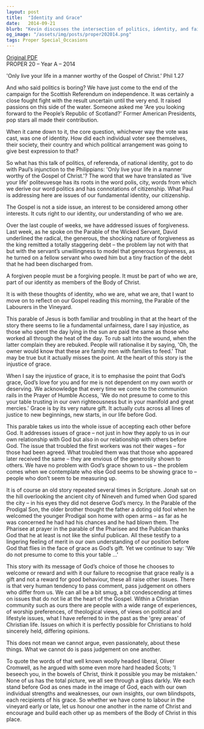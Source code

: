 ```yaml
---
layout: post
title:  "Identity and Grace"
date:   2014-09-21
blurb: "Kevin discusses the intersection of politics, identity, and faith in the context of the Scottish Referendum and Paul's teachings to the Philippians. He explores the concept of grace as an undeserved gift that challenges our notions of fairness, especially in the Parable of the Labourers in the Vineyard. The sermon emphasizes the importance of forgiveness and the dangers of judgment within the Christian community."
og_image: "/assets/img/posts/proper202014.png"
tags: Proper Special_Occasions
---
```

[Original PDF](/assets/pdf/proper202014.pdf)    
PROPER 20 – Year A – 2014

'Only live your life in a manner worthy of the Gospel of Christ.' Phil 1.27

And who said politics is boring? We have just come to the end of the campaign for the Scottish Referendum on independence. It was certainly a close fought fight with the result uncertain until the very end. It raised passions on this side of the water. Someone asked me 'Are you looking forward to the People’s Republic of Scotland?' Former American Presidents, pop stars all made their contribution.

When it came down to it, the core question, whichever way the vote was cast, was one of identity. How did each individual voter see themselves, their society, their country and which political arrangement was going to give best expression to that?

So what has this talk of politics, of referenda, of national identity, got to do with Paul’s injunction to the Philippians: 'Only live your life in a manner worthy of the Gospel of Christ.'? The word that we have translated as 'live your life' politeuvesqe has its roots in the word polis, city, words from which we derive our word politics and has connotations of citizenship. What Paul is addressing here are issues of our fundamental identity, our citizenship.

The Gospel is not a side issue, an interest to be considered among other interests. It cuts right to our identity, our understanding of who we are.

Over the last couple of weeks, we have addressed issues of forgiveness. Last week, as he spoke on the Parable of the Wicked Servant, David underlined the radical, the generous, the shocking nature of forgiveness as the king remitted a totally staggering debt – the problem lay not with that but with the servant’s unwillingness to model that generous forgiveness, as he turned on a fellow servant who owed him but a tiny fraction of the debt that he had been discharged from.

A forgiven people must be a forgiving people. It must be part of who we are, part of our identity as members of the Body of Christ.

It is with these thoughts of identity, who we are, what we are, that I want to move on to reflect on our Gospel reading this morning, the Parable of the Labourers in the Vineyard.

This parable of Jesus is both familiar and troubling in that at the heart of the story there seems to lie a fundamental unfairness, dare I say injustice, as those who spent the day lying in the sun are paid the same as those who worked all through the heat of the day. To rub salt into the wound, when the latter complain they are rebuked. People will rationalise it by saying, 'Oh, the owner would know that these are family men with families to feed.' That may be true but it actually misses the point. At the heart of this story is the injustice of grace.

When I say the injustice of grace, it is to emphasise the point that God’s grace, God’s love for you and for me is not dependent on my own worth or deserving. We acknowledge that every time we come to the communion rails in the Prayer of Humble Access, 'We do not presume to come to this your table trusting in our own righteousness but in your manifold and great mercies.' Grace is by its very nature gift. It actually cuts across all lines of justice to new beginnings, new starts, in our life before God.

This parable takes us into the whole issue of accepting each other before God. It addresses issues of grace – not just in how they apply to us in our own relationship with God but also in our relationship with others before God. The issue that troubled the first workers was not their wages – for those had been agreed. What troubled them was that those who appeared later received the same – they are envious of the generosity shown to others. We have no problem with God’s grace shown to us – the problem comes when we contemplate who else God seems to be showing grace to – people who don’t seem to be measuring up.

It is of course an old story repeated several times in Scripture. Jonah sat on the hill overlooking the ancient city of Nineveh and fumed when God spared the city – in his eyes they did not deserve God’s mercy. In the Parable of the Prodigal Son, the older brother thought the father a doting old fool when he welcomed the younger Prodigal son home with open arms – as far as he was concerned he had had his chances and he had blown them. The Pharisee at prayer in the parable of the Pharisee and the Publican thanks God that he at least is not like the sinful publican. All these testify to a lingering feeling of merit in our own understanding of our position before God that flies in the face of grace as God’s gift. Yet we continue to say: 'We do not presume to come to this your table …'

This story with its message of God’s choice of those he chooses to welcome or reward and with it our failure to recognise that grace really is a gift and not a reward for good behaviour, these all raise other issues. There is that very human tendency to pass comment, pass judgement on others who differ from us. We can all be a bit smug, a bit condescending at times on issues that do not lie at the heart of the Gospel. Within a Christian community such as ours there are people with a wide range of experiences, of worship preferences, of theological views, of views on political and lifestyle issues, what I have referred to in the past as the 'grey areas' of Christian life. Issues on which it is perfectly possible for Christians to hold sincerely held, differing opinions.

This does not mean we cannot argue, even passionately, about these things. What we cannot do is pass judgement on one another.

To quote the words of that well known woolly headed liberal, Oliver Cromwell, as he argued with some even more hard headed Scots; 'I beseech you, in the bowels of Christ, think it possible you may be mistaken.' None of us has the total picture, we all see through a glass darkly. We each stand before God as ones made in the image of God, each with our own individual strengths and weaknesses, our own insights, our own blindspots, each recipients of his grace. So whether we have come to labour in the vineyard early or late, let us honour one another in the name of Christ and encourage and build each other up as members of the Body of Christ in this place.
